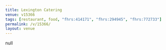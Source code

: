```yaml
---
title: Lexington Catering
venue: v15366
tags: [restaurant, food, "fhrs:414171", "fhrs:294945", "fhrs:772733"]
permalink: /v/15366/
layout: venue
---
```

null